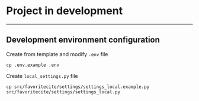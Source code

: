 # Project in development

---
## Development environment configuration
Create from template and modify `.env` file
```
cp .env.example .env
```
Create `local_settings.py` file
```
cp src/favoritecite/settings/settings_local.example.py src/favoritecite/settings/settings_local.py
```
